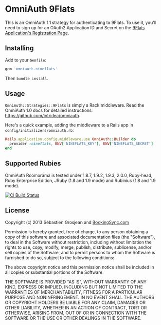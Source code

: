 # OmniAuth 9Flats

This is an OmniAuth 1.1 strategy for authenticating to 9Flats. To
use it, you'll need to sign up for an OAuth2 Application ID and Secret
on the [9Flats Application's Registration Page](https://www.9flats.com/us/client_applications).

## Installing

Add to your `Gemfile`:

```ruby
gem 'omniauth-nineflats'
```

Then `bundle install`.

## Usage

`OmniAuth::Strategies::9Flats` is simply a Rack middleware. Read the OmniAuth 1.0 docs for detailed instructions: https://github.com/intridea/omniauth.

Here's a quick example, adding the middleware to a Rails app in `config/initializers/omniauth.rb`:

```ruby
Rails.application.config.middleware.use OmniAuth::Builder do
  provider :nineflats, ENV['NINEFLATS_KEY'], ENV['NINEFLATS_SECRET']
end
```

## Supported Rubies

OmniAuth Roomorama is tested under 1.8.7, 1.9.2, 1.9.3, 2.0.0, Ruby-head, Ruby Enterprise Edition, JRuby (1.8 and 1.9 mode) and Rubinius (1.8 and 1.9 mode).

[![CI Build
Status](https://secure.travis-ci.org/BookingSync/omniauth-nineflats.png)](http://travis-ci.org/BookingSync/omniauth-nineflats)

## License

Copyright (c) 2013 Sébastien Grosjean and [BookingSync.com](http://www.bookingsync.com)

Permission is hereby granted, free of charge, to any person obtaining a copy of this software and associated documentation files (the "Software"), to deal in the Software without restriction, including without limitation the rights to use, copy, modify, merge, publish, distribute, sublicense, and/or sell copies of the Software, and to permit persons to whom the Software is furnished to do so, subject to the following conditions:

The above copyright notice and this permission notice shall be included in all copies or substantial portions of the Software.

THE SOFTWARE IS PROVIDED "AS IS", WITHOUT WARRANTY OF ANY KIND, EXPRESS OR IMPLIED, INCLUDING BUT NOT LIMITED TO THE WARRANTIES OF MERCHANTABILITY, FITNESS FOR A PARTICULAR PURPOSE AND NONINFRINGEMENT. IN NO EVENT SHALL THE AUTHORS OR COPYRIGHT HOLDERS BE LIABLE FOR ANY CLAIM, DAMAGES OR OTHER LIABILITY, WHETHER IN AN ACTION OF CONTRACT, TORT OR OTHERWISE, ARISING FROM, OUT OF OR IN CONNECTION WITH THE SOFTWARE OR THE USE OR OTHER DEALINGS IN THE SOFTWARE.
